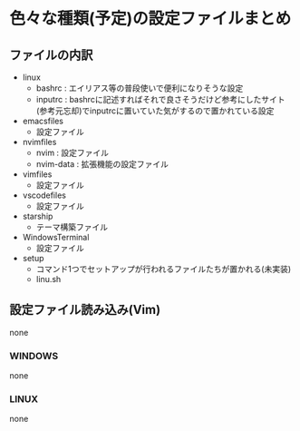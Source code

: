# 色々な種類(予定)の設定ファイルまとめ
## ファイルの内訳
- linux
  - bashrc  : エイリアス等の普段使いで便利になりそうな設定
  - inputrc : bashrcに記述すればそれで良さそうだけど参考にしたサイト(参考元忘却)でinputrcに置いていた気がするので置かれている設定
- emacsfiles
  - 設定ファイル
- nvimfiles
  - nvim      : 設定ファイル
  - nvim-data : 拡張機能の設定ファイル
- vimfiles
  - 設定ファイル
- vscodefiles
  - 設定ファイル
- starship
  - テーマ構築ファイル
- WindowsTerminal
  - 設定ファイル
- setup
  - コマンド1つでセットアップが行われるファイルたちが置かれる(未実装)
  - linu.sh

## 設定ファイル読み込み(Vim)

none

### WINDOWS

none

### LINUX

none
